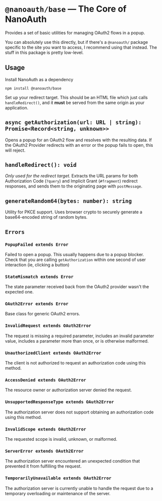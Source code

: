 # `@nanoauth/base` — The Core of NanoAuth

Provides a set of basic utilities for managing OAuth2 flows in a popup.

You can absolutely use this directly, but if there's a `@nanoauth/` package specific to the site
you want to access, I recommend using that instead. The stuff in this package is pretty low-level.

## Usage

Install NanoAuth as a dependency

```
npm install @nanoauth/base
```

Set up your redirect target. This should be an HTML file which just calls `handleRedirect()`, and it
**must** be served from the same origin as your application.

## `async getAuthorization(url: URL | string): Promise<Record<string, unknown>>`

Opens a popup for an OAuth2 flow and resolves with the resulting data. If the OAuth2 Provider
redirects with an error or the popup fails to open, this will reject.

## `handleRedirect(): void`

_Only used for the redirect target._ Extracts the URL params for both Authorization Code (`?query`)
and Implicit Grant (`#fragment`) redirect responses, and sends them to the originating page with
`postMessage`.

## `generateRandom64(bytes: number): string`

Utility for PKCE support. Uses browser crypto to securely generate a base64-encoded string of random
bytes.

## `Errors`

### `PopupFailed extends Error`

Failed to open a popup. This usually happens due to a popup blocker. Check that you are calling
`getAuthorization` within one second of user interaction (ie, clicking a button)

### `StateMismatch extends Error`

The state parameter received back from the OAuth2 provider wasn't the expected one.

### `OAuth2Error extends Error`

Base class for generic OAuth2 errors.

### `InvalidRequest extends OAuth2Error`

The request is missing a required parameter, includes an invalid parameter value, includes a
parameter more than once, or is otherwise malformed.

### `UnauthorizedClient extends OAuth2Error`

The client is not authorized to request an authorization code using this method.

### `AccessDenied extends OAuth2Error`

The resource owner or authorization server denied the request.

### `UnsupportedResponseType extends OAuth2Error`

The authorization server does not support obtaining an authorization code using this method.

### `InvalidScope extends OAuth2Error`

The requested scope is invalid, unknown, or malformed.

### `ServerError extends OAuth2Error`

The authorization server encountered an unexpected condition that prevented it from fulfilling the
request.

### `TemporarilyUnavailable extends OAuth2Error`

The authorization server is currently unable to handle the request due to a temporary overloading or
maintenance of the server.
